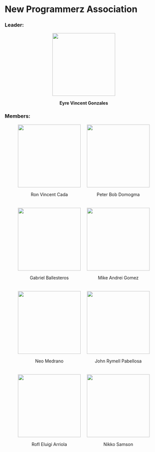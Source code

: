 # New Programmerz Association

### Leader:
<div style="text-align: center; margin-bottom: 20px;">
  <img src="https://scontent.fmnl17-3.fna.fbcdn.net/v/t39.30808-6/452288889_2502293656647564_1829046383506281097_n.jpg?_nc_cat=106&ccb=1-7&_nc_sid=6ee11a&_nc_eui2=AeEgHBfM_FcYSAQAbp_UNdatSjImpiHliAZKMiamIeWIBmfd0bkYJiYcyoxoyX_yMJO1oPkORFMqVYdhYS0QEp-J&_nc_ohc=9v5bP6NC79AQ7kNvgEySNgJ&_nc_zt=23&_nc_ht=scontent.fmnl17-3.fna&_nc_gid=AmE9ilqrfJTRfcKnAgXxviK&oh=00_AYBHoj01v53dU4VxGztFYkLvMzmUKrk1kBniL3pzps9TFw&oe=6714523A" width="200" />
  <p><b>Eyre Vincent Gonzales</b></p>
</div>

### Members:
<div style="display: flex; flex-wrap: wrap; justify-content: center; gap: 20px;">

<div style="text-align: center;">
  <img src="https://avatars.githubusercontent.com/u/151751739?v=4" width="200" />
  <p>Ron Vincent Cada</p>
</div>

<div style="text-align: center;">
  <img src="https://avatars.githubusercontent.com/u/79367104?v=4" width="200" />
  <p>Peter Bob Domogma</p>
</div>

<div style="text-align: center;">
  <img src="https://avatars.githubusercontent.com/u/179076939?v=4" width="200" />
  <p>Gabriel Ballesteros</p>
</div>

<div style="text-align: center;">
  <img src="https://scontent.fmnl17-5.fna.fbcdn.net/v/t39.30808-6/358431017_2618348821650510_1239804022323843764_n.jpg?_nc_cat=102&ccb=1-7&_nc_sid=a5f93a&_nc_eui2=AeFvFPBz1QrvO_9ndayJOJ_CSG3jGc3T2ppIbeMZzdPamr0rywVor0QUMFMOslTK_0ZmQK83RxU6A7dyOPLY0LzA&_nc_ohc=DzwmIaNfwFEQ7kNvgFcPOxC&_nc_zt=23&_nc_ht=scontent.fmnl17-5.fna&_nc_gid=AMNFr6Bi93ZZiANtO4A68lh&oh=00_AYAY80Luv42693lJLD_kwNokQOitM8Hl2FQcWVgiAmKUiw&oe=67145545" width="200" />
  <p>Mike Andrei Gomez</p>
</div>

<div style="text-align: center;">
  <img src="https://scontent.fmnl17-5.fna.fbcdn.net/v/t39.30808-6/458997001_1897499720770404_3762465100645411853_n.jpg?_nc_cat=108&ccb=1-7&_nc_sid=a5f93a&_nc_eui2=AeGbL7z6mLLXVF4B-Z-NFtTwj9aLl26b2FOP1ouXbpvYU1ql2DGYK644T43Sk6TjBjv-IIinK0OvhuFMl6zIkIbk&_nc_ohc=7VropdTsUrcQ7kNvgFOGmIV&_nc_zt=23&_nc_ht=scontent.fmnl17-5.fna&_nc_gid=A-LkQnS6kiEFJKFCmHktwrl&oh=00_AYAAL2p2I8mT3GLFZZFdNv6GSDt0j2fhCurg4-E8VE65Xg&oe=671440AA" width="200" />
  <p>Neo Medrano</p>
</div>

<div style="text-align: center;">
  <img src="https://scontent.fmnl17-2.fna.fbcdn.net/v/t1.15752-9/462554155_389915550724177_8208412270421387246_n.jpg?_nc_cat=107&ccb=1-7&_nc_sid=9f807c&_nc_eui2=AeHjLGbetX3xXccUgWXfFtSRaoNUUTbV5AFqg1RRNtXkAfE7mvMME7GTrmipK34VbmWUkbDTGtIISa1cf9bZVNBq&_nc_ohc=ICbPYDXhhpsQ7kNvgELVjXP&_nc_zt=23&_nc_ht=scontent.fmnl17-2.fna&_nc_gid=ATIWnDBME7029Him2BEolqz&oh=03_Q7cD1QHKfN2GDJQ4bAUUj_skhmfcpjKQ-eKJXVU_FyOWVEEBuw&oe=6735D10F" width="200" />
  <p>John Rymell Pabellosa</p>
</div>

<div style="text-align: center;">
  <img src="https://scontent.fmnl17-3.fna.fbcdn.net/v/t1.15752-9/462540838_519177000903010_3045711886277757753_n.jpg?_nc_cat=103&ccb=1-7&_nc_sid=9f807c&_nc_eui2=AeGGwtlXQtFCm04-N_9-0AZe78npkUv8_G_vyemRS_z8b0dvN4N7ei47tDrDXbaCZ5CZkb1qaVcmtbqfaXSEhp0_&_nc_ohc=_2gfNes-Qo0Q7kNvgHa-ZBx&_nc_zt=23&_nc_ht=scontent.fmnl17-3.fna&_nc_gid=AWEkVi0STwZPlz1dObe0hEh&oh=03_Q7cD1QFjn-_xCM8D0_WhF3HH5Njfa_E_6G3sotP8QxhfBAOoPQ&oe=6735CC16" width="200"/>
  <p>Rofl Eluigi Arriola</p>
</div>

<div style="text-align: center;">
  <img src="https://scontent.fmnl17-2.fna.fbcdn.net/v/t39.30808-6/428620484_7256308444450090_422510199755106087_n.jpg?_nc_cat=111&ccb=1-7&_nc_sid=6ee11a&_nc_eui2=AeFkSrR6WwPdxiVPXxT4kskZ4r0z2910UpjivTPb3XRSmI1PTJygHHull88K3iO9mjsdl7fkDrRJw6wMmf-mnXYz&_nc_ohc=9kIabwsod9QQ7kNvgFUkv0t&_nc_zt=23&_nc_ht=scontent.fmnl17-2.fna&_nc_gid=AD2daCqSQAq-B54mdDGRjKx&oh=00_AYDHGkC5LecuAsRlQHpbL8vMt6wYhOPj-XHEjk-f1rSnvg&oe=671450D2" width="200" />
  <p>Nikko Samson</p>
</div>

</div>
